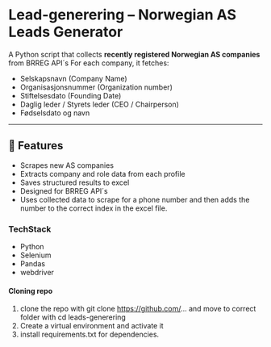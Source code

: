 # Lead-generering – Norwegian AS Leads Generator

A Python script that collects **recently registered Norwegian AS companies** from BRREG API´s For each company, it fetches:

- Selskapsnavn (Company Name)
- Organisasjonsnummer (Organization number)
- Stiftelsesdato (Founding Date)
- Daglig leder / Styrets leder (CEO / Chairperson)
- Fødselsdato og navn



---

## 🚀 Features

- Scrapes new AS companies
- Extracts company and role data from each profile
- Saves structured results to excel
- Designed for BRREG API´s
- Uses collected data to scrape for a phone number and then adds the number to the correct index in the excel file.


### TechStack
- Python
- Selenium
- Pandas
- webdriver


#### Cloning repo
1. clone the repo with git clone https://github.com/...
   and move to correct folder with cd leads-generering
2. Create a virtual environment and activate it
3. install requirements.txt for dependencies. 
